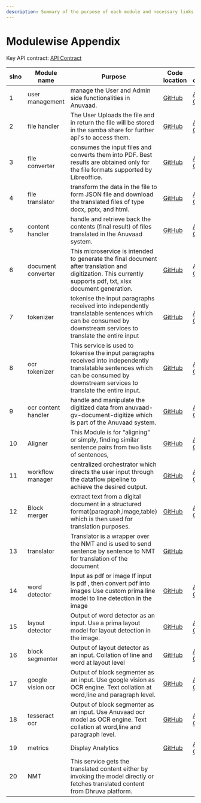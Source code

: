 ```yaml
---
description: Summary of the purpose of each module and necessary links
---
```


# Modulewise Appendix

&#x20; Key API contract: [API Contract](https://petstore.swagger.io/?url=https://raw.githubusercontent.com/project-anuvaad/anuvaad/master/specs/anuvaad-api-contract-minimal.yml)

<table><thead><tr><th width="83">slno</th><th width="183">Module name</th><th width="219">Purpose</th><th width="137">Code location</th><th>API contract</th></tr></thead><tbody><tr><td>1</td><td>user management</td><td>manage the User and Admin side functionalities in Anuvaad.</td><td><a href="https://github.com/project-anuvaad/anuvaad/tree/master/anuvaad-api/anuvaad-user-management/user-management">GitHub</a></td><td><a href="https://petstore.swagger.io/?url=https://raw.githubusercontent.com/project-anuvaad/anuvaad/master/anuvaad-api/anuvaad-user-management/user-management/docs/ums_contract.yaml">API Contract</a></td></tr><tr><td>2</td><td>file handler</td><td>The User Uploads the file and in return the file will be stored in the samba share for further api's to access them.</td><td><a href="https://github.com/project-anuvaad/anuvaad/tree/master/anuvaad-etl/anuvaad-extractor/file-uploader">GitHub</a></td><td><a href="https://petstore.swagger.io/?url=https://raw.githubusercontent.com/project-anuvaad/anuvaad/master/anuvaad-etl/anuvaad-extractor/file-uploader/docs/file-handler-api-contract.yml">API Contract</a></td></tr><tr><td>3</td><td>file converter</td><td>consumes the input files and converts them into PDF. Best results are obtained only for the file formats supported by Libreoffice.</td><td><a href="https://github.com/project-anuvaad/anuvaad/tree/master/anuvaad-etl/anuvaad-extractor/file-converter">GitHub</a></td><td><a href="https://petstore.swagger.io/?url=https://raw.githubusercontent.com/project-anuvaad/anuvaad/master/anuvaad-etl/anuvaad-extractor/file-converter/docs/pdf-converter-api-contract.yml">API Contract</a></td></tr><tr><td>4</td><td>file translator</td><td>transform the data in the file to form JSON file and download the translated files of type docx, pptx, and html.</td><td><a href="https://github.com/project-anuvaad/anuvaad/tree/master/anuvaad-etl/anuvaad-extractor/file_translator">GitHub</a></td><td><a href="https://petstore.swagger.io/?url=https://raw.githubusercontent.com/project-anuvaad/anuvaad/master/anuvaad-etl/anuvaad-extractor/file_translator/docs/file_translator_api_contract.yml">API Contract</a></td></tr><tr><td>5</td><td>content handler</td><td>handle and retrieve back the contents (final result) of files translated in the Anuvaad system.</td><td><a href="https://github.com/project-anuvaad/anuvaad/tree/master/anuvaad-etl/anuvaad-extractor/content-handler">GitHub</a></td><td><a href="https://petstore.swagger.io/?url=https://raw.githubusercontent.com/project-anuvaad/anuvaad/master/anuvaad-etl/anuvaad-extractor/content-handler/docs/content-handler-api-contract.yml">API Contract</a></td></tr><tr><td>6</td><td>document converter</td><td>This microservice is intended to generate the final document after translation and digitization. This currently supports pdf, txt, xlsx document generation.</td><td><a href="https://github.com/project-anuvaad/anuvaad/tree/master/anuvaad-etl/anuvaad-extractor/document-converter">GitHub</a></td><td><a href="https://petstore.swagger.io/?url=https://raw.githubusercontent.com/project-anuvaad/anuvaad/master/anuvaad-etl/anuvaad-extractor/document-converter/docs/document-converter-api-contract.yml">API Contract</a></td></tr><tr><td>7</td><td>tokenizer</td><td>tokenise the input paragraphs received into independently translatable sentences which can be consumed by downstream services to translate the entire input</td><td><a href="https://github.com/project-anuvaad/anuvaad/tree/master/anuvaad-etl/anuvaad-extractor/sentence">GitHub</a></td><td><a href="https://petstore.swagger.io/?url=https://raw.githubusercontent.com/project-anuvaad/anuvaad/master/anuvaad-etl/anuvaad-extractor/sentence/docs/sentence-api-contarct.yml">API Contract</a></td></tr><tr><td>8</td><td>ocr tokenizer</td><td>This service is used to tokenise the input paragraphs received into independently translatable sentences which can be consumed by downstream services to translate the entire input.</td><td><a href="https://github.com/project-anuvaad/anuvaad/tree/master/anuvaad-etl/anuvaad-extractor/sentence_ocr/sentence">GitHub</a></td><td><a href="https://petstore.swagger.io/?url=https://raw.githubusercontent.com/project-anuvaad/anuvaad/master/anuvaad-etl/anuvaad-extractor/sentence_ocr/sentence/docs/sentence-api-contarct.yml">API Contract</a></td></tr><tr><td>9</td><td>ocr content handler</td><td>handle and manipulate the digitized data from anuvaad-gv-document-digitize which is part of the Anuvaad system.</td><td><a href="https://github.com/project-anuvaad/anuvaad/tree/master/anuvaad-etl/anuvaad-extractor/ocr-content-handler">GitHub</a></td><td><a href="https://petstore.swagger.io/?url=https://raw.githubusercontent.com/project-anuvaad/anuvaad/master/anuvaad-etl/anuvaad-extractor/ocr-content-handler/docs/ocr-contenthandler-api-contract.yml">API Contract</a></td></tr><tr><td>10</td><td>Aligner</td><td>This Module is for “aligning” or simply, finding similar sentence pairs from two lists of sentences,</td><td><a href="https://github.com/project-anuvaad/anuvaad/tree/master/anuvaad-etl/anuvaad-extractor/aligner">GitHub</a></td><td><a href="https://petstore.swagger.io/?url=https://raw.githubusercontent.com/project-anuvaad/anuvaad/master/anuvaad-etl/anuvaad-extractor/aligner/docs/etl-aligner-api-contract.yml">API Contract</a></td></tr><tr><td>11</td><td>workflow manager</td><td>centralized orchestrator which directs the user input through the dataflow pipeline to achieve the desired output.</td><td><a href="https://github.com/project-anuvaad/anuvaad/tree/master/anuvaad-etl/anuvaad-workflow-mgr">GitHub</a></td><td><a href="https://petstore.swagger.io/?url=https://raw.githubusercontent.com/project-anuvaad/anuvaad/master/anuvaad-etl/anuvaad-workflow-mgr/docs/etl-wf-manager-api-contract.yml">API Contract</a></td></tr><tr><td>12</td><td>Block merger</td><td>extract text from a digital document in a structured format(paragraph,image,table) which is then used for translation purposes.</td><td><a href="https://github.com/project-anuvaad/anuvaad/tree/master/anuvaad-etl/anuvaad-extractor/block-merger">GitHub</a></td><td><a href="https://petstore.swagger.io/?url=https://raw.githubusercontent.com/project-anuvaad/anuvaad/master/anuvaad-etl/anuvaad-extractor/block-merger/docs/block-merger-api-contarct.yml">API Contract</a></td></tr><tr><td>13</td><td>translator</td><td>Translator is a wrapper over the NMT and is used to send sentence by sentence to NMT for translation of the document</td><td><a href="https://github.com/project-anuvaad/anuvaad/tree/master/anuvaad-etl/anuvaad-translator">GitHub</a></td><td></td></tr><tr><td>14</td><td>word detector</td><td>Input as pdf or image If input is pdf , then convert pdf into images Use custom prima line model to line detection in the image</td><td><a href="https://github.com/project-anuvaad/anuvaad/tree/master/anuvaad-etl/anuvaad-extractor/document-processor/word-detector/craft">GitHub</a></td><td><a href="https://petstore.swagger.io/?url=https://raw.githubusercontent.com/project-anuvaad/anuvaad/master/anuvaad-etl/anuvaad-extractor/document-processor/word-detector/craft/doc/word-detector-craft-api-contract.yml">API Contract</a></td></tr><tr><td>15</td><td>layout detector</td><td>Output of word detector as an input. Use a prima layout model for layout detection in the image.</td><td><a href="https://github.com/project-anuvaad/anuvaad/tree/master/anuvaad-etl/anuvaad-extractor/document-processor/layout-detector/prima">GitHub</a></td><td><a href="https://petstore.swagger.io/?url=https://raw.githubusercontent.com/project-anuvaad/anuvaad/master/anuvaad-etl/anuvaad-extractor/document-processor/layout-detector/prima/doc/page-layout-prima-api-contract.yml">API Contract</a></td></tr><tr><td>16</td><td>block segmenter</td><td>Output of layout detector as an input. Collation of line and word at layout level</td><td><a href="https://github.com/project-anuvaad/anuvaad/tree/master/anuvaad-etl/anuvaad-extractor/document-processor/block-segmenter">GitHub</a></td><td><a href="https://petstore.swagger.io/?url=https://raw.githubusercontent.com/project-anuvaad/anuvaad/master/anuvaad-etl/anuvaad-extractor/document-processor/block-segmenter/docs/block-sementer-api-contract.yml">API Contract</a></td></tr><tr><td>17</td><td>google vision ocr</td><td>Output of block segmenter as an input. Use google vision as OCR engine. Text collation at word,line and paragraph level.</td><td><a href="https://github.com/project-anuvaad/anuvaad/tree/master/anuvaad-etl/anuvaad-extractor/document-processor/gv-document-digitization">GitHub</a></td><td><a href="https://petstore.swagger.io/?url=https://raw.githubusercontent.com/project-anuvaad/anuvaad/master/anuvaad-etl/anuvaad-extractor/document-processor/gv-document-digitization/doc/gv-document-digitize-api-contract.yaml">API Contract</a></td></tr><tr><td>18</td><td>tesseract ocr</td><td>Output of block segmenter as an input. Use Anuvaad ocr model as OCR engine. Text collation at word,line and paragraph level.</td><td><a href="https://github.com/project-anuvaad/anuvaad/tree/master/anuvaad-etl/anuvaad-extractor/document-processor/ocr/tesseract">GitHub</a></td><td><a href="https://petstore.swagger.io/?url=https://raw.githubusercontent.com/project-anuvaad/anuvaad/master/anuvaad-etl/anuvaad-extractor/document-processor/ocr/tesseract/doc/ocr-tesseract-api-contract.yml">API Contract</a></td></tr><tr><td>19</td><td>metrics</td><td>Display Analytics</td><td><a href="https://github.com/project-anuvaad/anuvaad/tree/master/anuvaad-api/anuvaad-metrics/anuvaad-org-judgement-count">GitHub</a></td><td><a href="https://petstore.swagger.io/?url=https://raw.githubusercontent.com/project-anuvaad/anuvaad/master/anuvaad-api/anuvaad-metrics/anuvaad-org-judgement-count/docs/metrics_contract.yaml">API Contract</a></td></tr><tr><td>20</td><td>NMT</td><td>This service gets the translated content either by invoking the model directly or fetches translated content from Dhruva platform.</td><td></td><td></td></tr></tbody></table>
